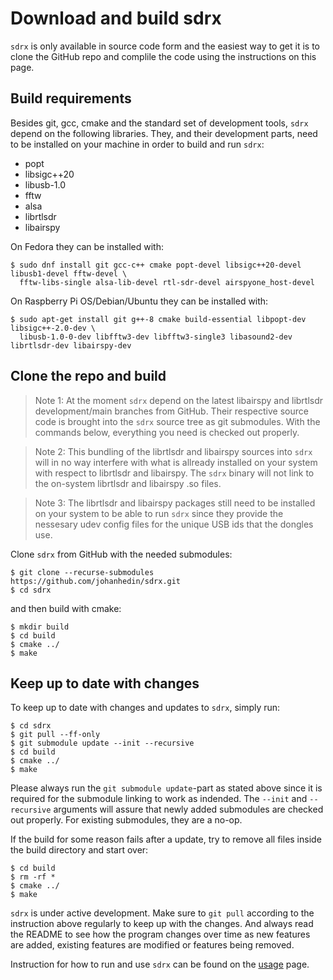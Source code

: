 Download and build sdrx
====
`sdrx` is only available in source code form and the easiest way to get it
is to clone the GitHub repo and complile the code using the instructions on
this page.


Build requirements
----
Besides git, gcc, cmake and the standard set of development tools, `sdrx` depend
on the following libraries. They, and their development parts, need to be
installed on your machine in order to build and run `sdrx`:

 * popt
 * libsigc++20
 * libusb-1.0
 * fftw
 * alsa
 * librtlsdr
 * libairspy

On Fedora they can be installed with:

    $ sudo dnf install git gcc-c++ cmake popt-devel libsigc++20-devel libusb1-devel fftw-devel \
      fftw-libs-single alsa-lib-devel rtl-sdr-devel airspyone_host-devel

On Raspberry Pi OS/Debian/Ubuntu they can be installed with:

    $ sudo apt-get install git g++-8 cmake build-essential libpopt-dev libsigc++-2.0-dev \
      libusb-1.0-0-dev libfftw3-dev libfftw3-single3 libasound2-dev librtlsdr-dev libairspy-dev


Clone the repo and build
----
> Note 1: At the moment `sdrx` depend on the latest libairspy and librtlsdr
development/main branches from GitHub. Their respective source code is brought
into the `sdrx` source tree as git submodules. With the commands below,
everything you need is checked out properly.

> Note 2: This bundling of the librtlsdr and libairspy sources into `sdrx` will
in no way interfere with what is allready installed on your system with respect
to librtlsdr and libairspy. The `sdrx` binary will not link to the on-system
librtlsdr and libairspy .so files.

> Note 3: The librtlsdr and libairspy packages still need to be installed on
your system to be able to run `sdrx` since they provide the nessesary udev config
files for the unique USB ids that the dongles use.

Clone `sdrx` from GitHub with the needed submodules:

    $ git clone --recurse-submodules https://github.com/johanhedin/sdrx.git
    $ cd sdrx

and then build with cmake:

    $ mkdir build
    $ cd build
    $ cmake ../
    $ make


Keep up to date with changes
----
To keep up to date with changes and updates to `sdrx`, simply run:

    $ cd sdrx
    $ git pull --ff-only
    $ git submodule update --init --recursive
    $ cd build
    $ cmake ../
    $ make

Please always run the `git submodule update`-part as stated above since it is
required for the submodule linking to work as indended. The `--init` and
`--recursive` arguments will assure that newly added submodules are checked out
properly. For existing submodules, they are a no-op.

If the build for some reason fails after a update, try to remove all files
inside the build directory and start over:

    $ cd build
    $ rm -rf *
    $ cmake ../
    $ make

`sdrx` is under active development. Make sure to `git pull` according
to the instruction above regularly to keep up with the changes. And always read
the README to see how the program changes over time as new features are added,
existing features are modified or features being removed.

Instruction for how to run and use `sdrx` can be found on the [usage](USING.md)
page.

